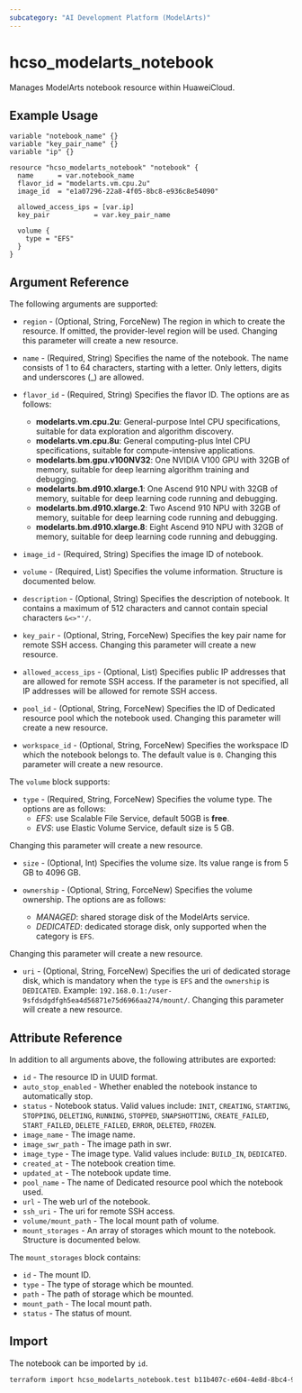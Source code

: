 ```yaml
---
subcategory: "AI Development Platform (ModelArts)"
---
```


# hcso_modelarts_notebook

Manages ModelArts notebook resource within HuaweiCloud.

## Example Usage

```hcl
variable "notebook_name" {}
variable "key_pair_name" {}
variable "ip" {}

resource "hcso_modelarts_notebook" "notebook" {
  name      = var.notebook_name
  flavor_id = "modelarts.vm.cpu.2u"
  image_id  = "e1a07296-22a8-4f05-8bc8-e936c8e54090"

  allowed_access_ips = [var.ip]
  key_pair           = var.key_pair_name

  volume {
    type = "EFS"
  }
}
```

## Argument Reference

The following arguments are supported:

* `region` - (Optional, String, ForceNew) The region in which to create the resource. If omitted, the
  provider-level region will be used. Changing this parameter will create a new resource.

* `name` - (Required, String) Specifies the name of the notebook. The name consists of 1 to 64 characters,
 starting with a letter. Only letters, digits and underscores (_) are allowed.

* `flavor_id` - (Required, String) Specifies the flavor ID. The options are as follows:
  - **modelarts.vm.cpu.2u**: General-purpose Intel CPU specifications, suitable for data exploration and algorithm
   discovery.
  - **modelarts.vm.cpu.8u**: General computing-plus Intel CPU specifications, suitable for compute-intensive
   applications.
  - **modelarts.bm.gpu.v100NV32**: One NVIDIA V100 GPU with 32GB of memory, suitable for deep learning algorithm
   training and debugging.
  - **modelarts.bm.d910.xlarge.1**: One Ascend 910 NPU with 32GB of memory, suitable for deep learning code running
   and debugging.
  - **modelarts.bm.d910.xlarge.2**: Two Ascend 910 NPU with 32GB of memory, suitable for deep learning code running
   and debugging.
  - **modelarts.bm.d910.xlarge.8**: Eight Ascend 910 NPU with 32GB of memory, suitable for deep learning code running
   and debugging.

* `image_id` - (Required, String) Specifies the image ID of notebook.

* `volume` - (Required, List) Specifies the volume information. Structure is documented below.

* `description` - (Optional, String) Specifies the description of notebook. It contains a maximum of 512 characters and
 cannot contain special characters `&<>"'/`.

* `key_pair` - (Optional, String, ForceNew) Specifies the key pair name for remote SSH access.
 Changing this parameter will create a new resource.

* `allowed_access_ips` - (Optional, List) Specifies public IP addresses that are allowed for remote SSH access.
 If the parameter is not specified, all IP addresses will be allowed for remote SSH access.

* `pool_id` - (Optional, String, ForceNew) Specifies the ID of Dedicated resource pool which the notebook used.
 Changing this parameter will create a new resource.

* `workspace_id` - (Optional, String, ForceNew) Specifies the workspace ID which the notebook belongs to.
 The default value is `0`. Changing this parameter will create a new resource.

The `volume` block supports:

* `type` - (Required, String, ForceNew) Specifies the volume type. The options are as follows:
  - *EFS*: use Scalable File Service, default 50GB is **free**.
  - *EVS*: use Elastic Volume Service, default size is 5 GB.
  
 Changing this parameter will create a new resource.

* `size` - (Optional, Int) Specifies the volume size. Its value range is from 5 GB to 4096 GB.

* `ownership` - (Optional, String, ForceNew) Specifies the volume ownership. The options are as follows:
  - *MANAGED*: shared storage disk of the ModelArts service.
  - *DEDICATED*: dedicated storage disk, only supported when the category is `EFS`.

 Changing this parameter will create a new resource.

* `uri` - (Optional, String, ForceNew) Specifies the uri of dedicated storage disk, which is mandatory when the `type`
 is `EFS` and the `ownership` is `DEDICATED`. Example: `192.168.0.1:/user-9sfdsdgdfgh5ea4d56871e75d6966aa274/mount/`.
 Changing this parameter will create a new resource.

## Attribute Reference

In addition to all arguments above, the following attributes are exported:

* `id` - The resource ID in UUID format.
* `auto_stop_enabled` - Whether enabled the notebook instance to automatically stop.
* `status` -  Notebook status. Valid values include: `INIT`, `CREATING`, `STARTING`, `STOPPING`, `DELETING`, `RUNNING`,
 `STOPPED`, `SNAPSHOTTING`, `CREATE_FAILED`, `START_FAILED`, `DELETE_FAILED`, `ERROR`, `DELETED`, `FROZEN`.
* `image_name` - The image name.
* `image_swr_path` - The image path in swr.
* `image_type` - The image type. Valid values include: `BUILD_IN`, `DEDICATED`.
* `created_at` - The notebook creation time.
* `updated_at` - The notebook update time.
* `pool_name` - The name of Dedicated resource pool which the notebook used.
* `url` - The web url of the notebook.
* `ssh_uri` - The uri for remote SSH access.
* `volume/mount_path` - The local mount path of volume.
* `mount_storages` - An array of storages which mount to the notebook. Structure is documented below.

The `mount_storages` block contains:

* `id` - The mount ID.
* `type` - The type of storage which be mounted.
* `path` - The path of storage which be mounted.
* `mount_path` - The local mount path.
* `status` - The status of mount.

## Import

The notebook can be imported by `id`.

```bash
terraform import hcso_modelarts_notebook.test b11b407c-e604-4e8d-8bc4-92398320b847
```
